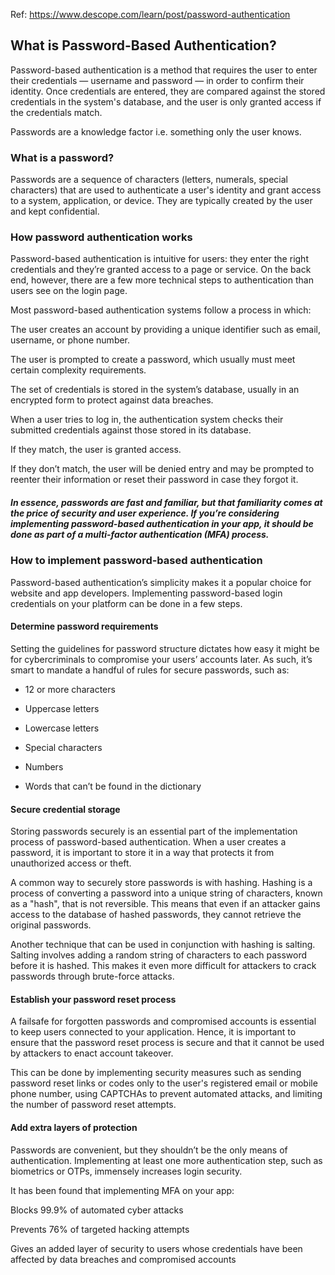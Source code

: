 Ref: 
https://www.descope.com/learn/post/password-authentication


## What is Password-Based Authentication?
Password-based authentication is a method that requires the user to enter their credentials — username and password — in order to confirm their identity. Once credentials are entered, they are compared against the stored credentials in the system's database, and the user is only granted access if the credentials match. 

Passwords are a knowledge factor i.e. something only the user knows.


### What is a password?
Passwords are a sequence of characters (letters, numerals, special characters) that are used to authenticate a user's identity and grant access to a system, application, or device. They are typically created by the user and kept confidential.


### How password authentication works
Password-based authentication is intuitive for users: they enter the right credentials and they’re granted access to a page or service. On the back end, however, there are a few more technical steps to authentication than users see on the login page. 

Most password-based authentication systems follow a process in which:

The user creates an account by providing a unique identifier such as email, username, or phone number.

The user is prompted to create a password, which usually must meet certain complexity requirements.

The set of credentials is stored in the system’s database, usually in an encrypted form to protect against data breaches.

When a user tries to log in, the authentication system checks their submitted credentials against those stored in its database.

If they match, the user is granted access.

If they don’t match, the user will be denied entry and may be prompted to reenter their information or reset their password in case they forgot it. 



##### In essence, passwords are fast and familiar, but that familiarity comes at the price of security and user experience. If you’re considering implementing password-based authentication in your app, it should be done as part of a multi-factor authentication (MFA) process.


### How to implement password-based authentication
Password-based authentication’s simplicity makes it a popular choice for website and app developers. Implementing password-based login credentials on your platform can be done in a few steps.

#### Determine password requirements
Setting the guidelines for password structure dictates how easy it might be for cybercriminals to compromise your users’ accounts later. As such, it’s smart to mandate a handful of rules for secure passwords, such as:

- 12 or more characters

- Uppercase letters

- Lowercase letters

- Special characters

- Numbers

- Words that can’t be found in the dictionary 

#### Secure credential storage
Storing passwords securely is an essential part of the implementation process of password-based authentication. When a user creates a password, it is important to store it in a way that protects it from unauthorized access or theft.

A common way to securely store passwords is with hashing. Hashing is a process of converting a password into a unique string of characters, known as a "hash", that is not reversible. This means that even if an attacker gains access to the database of hashed passwords, they cannot retrieve the original passwords.

Another technique that can be used in conjunction with hashing is salting. Salting involves adding a random string of characters to each password before it is hashed. This makes it even more difficult for attackers to crack passwords through brute-force attacks.

#### Establish your password reset process
A failsafe for forgotten passwords and compromised accounts is essential to keep users connected to your application. Hence, it is important to ensure that the password reset process is secure and that it cannot be used by attackers to enact account takeover. 

This can be done by implementing security measures such as sending password reset links or codes only to the user's registered email or mobile phone number, using CAPTCHAs to prevent automated attacks, and limiting the number of password reset attempts. 

#### Add extra layers of protection
Passwords are convenient, but they shouldn’t be the only means of authentication. Implementing at least one more authentication step, such as biometrics or OTPs, immensely increases login security. 

It has been found that implementing MFA on your app:

Blocks 99.9% of automated cyber attacks

Prevents 76% of targeted hacking attempts

Gives an added layer of security to users whose credentials have been affected by data breaches and compromised accounts